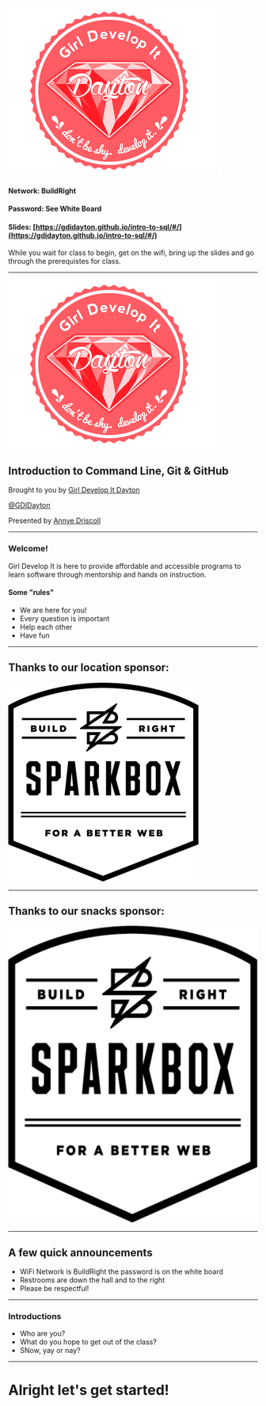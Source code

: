 ![Girl Develop It](images/gdi-dayton-logo.png) <!-- .element: class="no-border" -->

#### Network: BuildRight
#### Password: See White Board
#### Slides: [https://gdidayton.github.io/intro-to-sql/#/](https://gdidayton.github.io/intro-to-sql/#/)

While you wait for class to begin, get on the wifi, bring up the slides and go through the prerequistes for class.

---
![Girl Develop It](images/gdi-dayton-logo.png) <!-- .element: class="no-border" -->
## Introduction to Command Line, Git & GitHub</h3>
Brought to you by [Girl Develop It Dayton](www.gdidayton.com)

[@GDIDayton](http://www.twitter.com/gdidayton)

Presented by [Annye Driscoll](http://annyedriscoll.com/)



---
### Welcome!
Girl Develop It is here to provide affordable and accessible programs to learn software through mentorship and hands on instruction.
#### Some "rules"

* We are here for you!
* Every question is important
* Help each other
* Have fun

---
## Thanks to our location sponsor:

![Sparkbox](images/sparkbox.png)

---
## Thanks to our snacks sponsor:

<img src="images/sparkbox.png" height="600px">


---
## A few quick announcements
* WiFi Network is BuildRight the password is on the white board
* Restrooms are down the hall and to the right
* Please be respectful!
---					
### Introductions
* Who are you?
* What do you hope to get out of the class?
* SNow, yay or nay?
---

# Alright let's get started!
